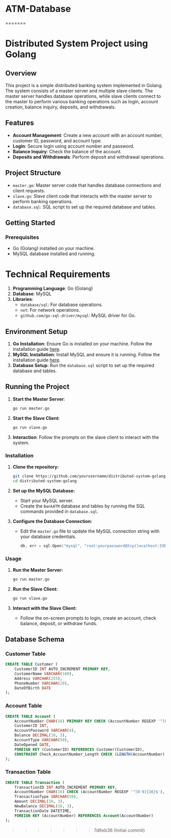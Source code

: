 # ATM-Database
=======
# Distributed System Project using Golang

## Overview
This project is a simple distributed banking system implemented in Golang. The system consists of a master server and multiple slave clients. The master server handles database operations, while slave clients connect to the master to perform various banking operations such as login, account creation, balance inquiry, deposits, and withdrawals.

## Features
- **Account Management**: Create a new account with an account number, customer ID, password, and account type.
- **Login**: Secure login using account number and password.
- **Balance Inquiry**: Check the balance of the account.
- **Deposits and Withdrawals**: Perform deposit and withdrawal operations.

## Project Structure
- `master.go`: Master server code that handles database connections and client requests.
- `slave.go`: Slave client code that interacts with the master server to perform banking operations.
- `database.sql`: SQL script to set up the required database and tables.

## Getting Started

### Prerequisites
- Go (Golang) installed on your machine.
- MySQL database installed and running.

# Technical Requirements
1. **Programming Language**: Go (Golang)
2. **Database**: MySQL
3. **Libraries**:
   - `database/sql`: For database operations.
   - `net`: For network operations.
   - `github.com/go-sql-driver/mysql`: MySQL driver for Go.

## Environment Setup

1. **Go Installation**: Ensure Go is installed on your machine. Follow the installation guide [here](https://golang.org/doc/install).
2. **MySQL Installation**: Install MySQL and ensure it is running. Follow the installation guide [here](https://dev.mysql.com/doc/mysql-installation-excerpt/5.7/en/).
3. **Database Setup**: Run the `database.sql` script to set up the required database and tables.

## Running the Project

1. **Start the Master Server**:
    ```sh
    go run master.go
    ```

2. **Start the Slave Client**:
    ```sh
    go run slave.go
    ```

3. **Interaction**: Follow the prompts on the slave client to interact with the system.

### Installation

1. **Clone the repository:**
    ```sh
    git clone https://github.com/yourusername/distributed-system-golang.git
    cd distributed-system-golang
    ```

2. **Set up the MySQL Database:**
    - Start your MySQL server.
    - Create the `BankATM` database and tables by running the SQL commands provided in `database.sql`.

3. **Configure the Database Connection:**
    - Edit the `master.go` file to update the MySQL connection string with your database credentials.
      ```go
      db, err = sql.Open("mysql", "root:yourpassword@tcp(localhost:3306)/BankATM")
      ```

### Usage

1. **Run the Master Server:**
    ```sh
    go run master.go
    ```

2. **Run the Slave Client:**
    ```sh
    go run slave.go
    ```

3. **Interact with the Slave Client:**
    - Follow the on-screen prompts to login, create an account, check balance, deposit, or withdraw funds.

## Database Schema

### Customer Table
```sql
CREATE TABLE Customer (
    CustomerID INT AUTO_INCREMENT PRIMARY KEY,
    CustomerName VARCHAR(100),
    Address VARCHAR(255),
    PhoneNumber VARCHAR(20),
    DateOfBirth DATE
);
```
### Account Table
```sql
CREATE TABLE Account (
    AccountNumber CHAR(16) PRIMARY KEY CHECK (AccountNumber REGEXP '^[0-9]{16}$'),   
    CustomerID INT,
    AccountPassword VARCHAR(4),
    Balance DECIMAL(10, 3),
    AccountType VARCHAR(50),
    DateOpened DATE,
    FOREIGN KEY (CustomerID) REFERENCES Customer(CustomerID),
    CONSTRAINT Check_AccountNumber_Length CHECK (LENGTH(AccountNumber) = 16)
);
```

### Transaction Table
```sql
CREATE TABLE Transaction (
    TransactionID INT AUTO_INCREMENT PRIMARY KEY,
    AccountNumber CHAR(16) CHECK (AccountNumber REGEXP '^[0-9]{16}$'),   
    TransactionType VARCHAR(50),
    Amount DECIMAL(10, 3),
    NewBalance DECIMAL(10, 3),
    TransactionDate DATETIME,
    FOREIGN KEY (AccountNumber) REFERENCES Account(AccountNumber)
);
```

>>>>>>> 7d6eb36 (Initial commit)
